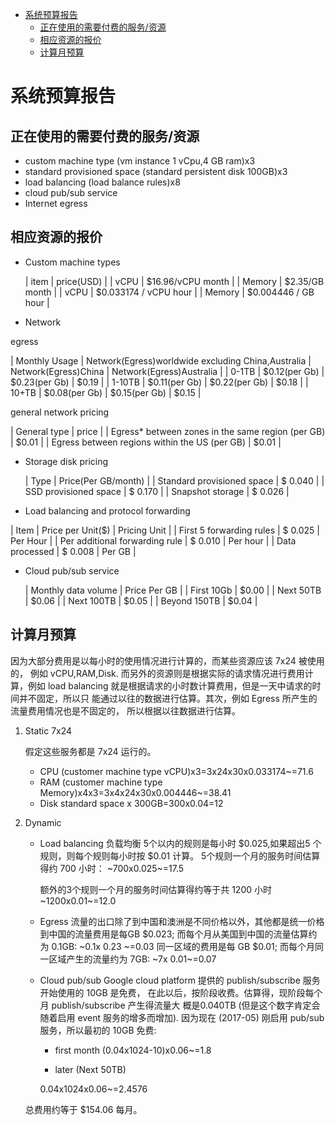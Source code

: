 - [系统预算报告](#org8ee36c3)
  - [正在使用的需要付费的服务/资源](#org127e062)
  - [相应资源的报价](#orgf90294a)
  - [计算月预算](#org9ecd554)


<a id="org8ee36c3"></a>

# 系统预算报告


<a id="org127e062"></a>

## 正在使用的需要付费的服务/资源

-   custom machine type (vm instance 1 vCpu,4 GB ram)x3
-   standard provisioned space (standard persistent disk 100GB)x3
-   load balancing (load balance rules)x8
-   cloud pub/sub service
-   Internet egress


<a id="orgf90294a"></a>

## 相应资源的报价

-   Custom machine types
    
    | item   | price(USD)            |
    | vCPU   | $16.96/vCPU month     |
    | Memory | $2.35/GB month        |
    | vCPU   | $0.033174 / vCPU hour |
    | Memory | $0.004446 / GB hour   |
-   Network

egress

| Monthly Usage | Network(Egress)worldwide excluding China,Australia | Network(Egress)China | Network(Egress)Australia |
| 0-1TB         | $0.12(per Gb)                                      | $0.23(per Gb)        | $0.19                    |
| 1-10TB        | $0.11(per Gb)                                      | $0.22(per Gb)        | $0.18                    |
| 10+TB         | $0.08(per Gb)                                      | $0.15(per Gb)        | $0.15                    |

general network pricing

| General type                                       | price |
| Egress\* between zones in the same region (per GB) | $0.01 |
| Egress between regions within the US (per GB)      | $0.01 |

-   Storage disk pricing
    
    | Type                       | Price(Per GB/month) |
    | Standard provisioned space | $ 0.040             |
    | SSD provisioned space      | $ 0.170             |
    | Snapshot storage           | $ 0.026             |

-   Load balancing and protocol forwarding

| Item                           | Price per Unit($) | Pricing Unit |
| First 5 forwarding rules       | $ 0.025           | Per Hour     |
| Per additional forwarding rule | $ 0.010           | Per hour     |
| Data processed                 | $ 0.008           | Per GB       |

-   Cloud pub/sub service
    
    | Monthly data volume | Price Per GB |
    | First 10Gb          | $0.00        |
    | Next 50TB           | $0.06        |
    | Next 100TB          | $0.05        |
    | Beyond 150TB        | $0.04        |


<a id="org9ecd554"></a>

## 计算月预算

因为大部分费用是以每小时的使用情况进行计算的，而某些资源应该 7x24 被使用的， 例如 vCPU,RAM,Disk. 而另外的资源则是根据实际的请求情况进行费用计算，例如 load balancing 就是根据请求的小时数计算费用，但是一天中请求的时间并不固定，所以只 能通过以往的数据进行估算。其次，例如 Egress 所产生的流量费用情况也是不固定的， 所以根据以往数据进行估算。

1.  Static 7x24

    假定这些服务都是 7x24 运行的。
    
    -   CPU (customer machine type vCPU)x3=3x24x30x0.033174~=71.6
    -   RAM (customer machine type Memory)x4x3=3x4x24x30x0.004446~=38.41
    -   Disk standard space x 300GB=300x0.04=12

2.  Dynamic

    -   Load balancing 负载均衡 5个以内的规则是每小时 $0.025,如果超出5 个规则，则每个规则每小时按 $0.01 计算。 5个规则一个月的服务时间估算得约 700 小时： ~700x0.025~=17.5
        
        额外的3个规则一个月的服务时间估算得约等于共 1200 小时 ~1200x0.01~=12.0
    
    -   Egress 流量的出口除了到中国和澳洲是不同价格以外，其他都是统一价格 到中国的流量费用是每GB $0.023; 而每个月从美国到中国的流量估算约为 0.1GB: ~0.1x 0.23 ~=0.03 同一区域的费用是每 GB $0.01; 而每个月同一区域产生的流量约为 7GB: ~7x 0.01~=0.07
    
    -   Cloud pub/sub Google cloud platform 提供的 publish/subscribe 服务开始使用的 10GB 是免费， 在此以后，按阶段收费。估算得，现阶段每个月 publish/subscribe 产生得流量大 概是0.040TB (但是这个数字肯定会随着启用 event 服务的增多而增加). 因为现在 (2017-05) 刚启用 pub/sub 服务，所以最初的 10GB 免费:
        
        -   first month (0.04x1024-10)x0.06~=1.8
        
        -   later (Next 50TB)
        
        0.04x1024x0.06~=2.4576
    
    总费用约等于 $154.06 每月。
